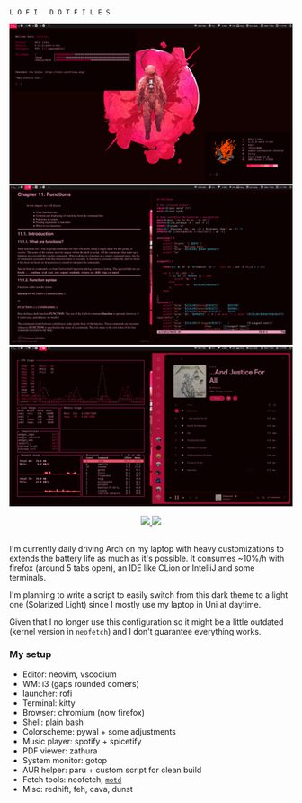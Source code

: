 ```
L O F I   D O T F I L E S

```

![](Pictures/1.png)
![](Pictures/2.png)
![](Pictures/3.png)
<div style="text-align: center;">
	<a href="https://www.archlinux.org/">
		<img src="https://img.shields.io/badge/Arch-BTW-blue?logo=arch%20linux">
	</a> 
	<a href="https://www.gnu.org/licenses/gpl-3.0.en.html">
		<img src="https://img.shields.io/github/license/lotation/dotfiles">
	</a><br><br>
</div>

I'm currently daily driving Arch on my laptop with heavy customizations to extends the battery life as much as it's possible. It consumes ~10%/h with firefox (around 5 tabs open), an IDE like CLion or IntelliJ and some terminals.

I'm planning to write a script to easily switch from this dark theme to a light one (Solarized Light) since I mostly use my laptop in Uni at daytime.

Given that I no longer use this configuration so it might be a little outdated (kernel version in `neofetch`) and I don't guarantee everything works.


### My setup
* Editor: neovim, vscodium
* WM: i3 (gaps rounded corners)
* launcher: rofi
* Terminal: kitty
* Browser: chromium (now firefox)
* Shell: plain bash
* Colorscheme: pywal + some adjustments
* Music player: spotify + spicetify
* PDF viewer: zathura
* System monitor: gotop
* AUR helper: paru + custom script for clean build
* Fetch tools: neofetch, [`motd`](https://gitlab.com/lotation/motd "motd")
* Misc: redhift, feh, cava, dunst
